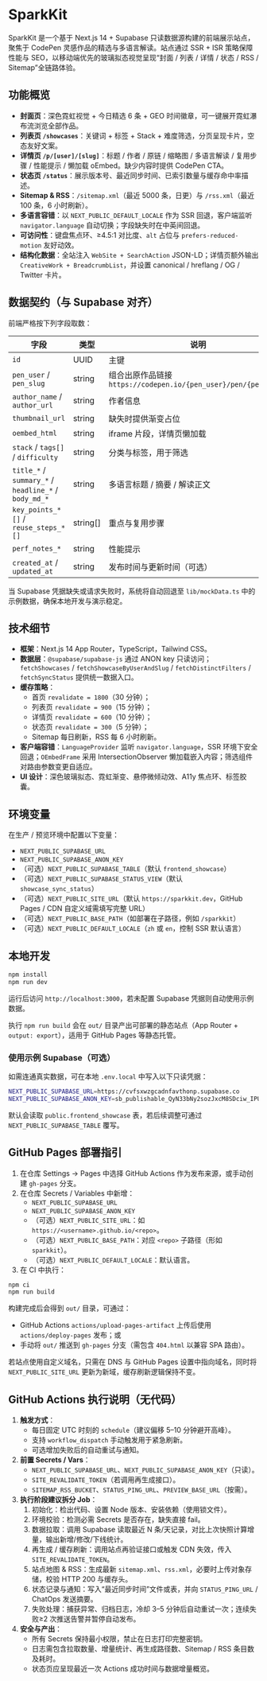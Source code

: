 # SparkKit

SparkKit 是一个基于 Next.js 14 + Supabase 只读数据源构建的前端展示站点，聚焦于 CodePen 灵感作品的精选与多语言解读。站点通过 SSR + ISR 策略保障性能与 SEO，以移动端优先的玻璃拟态视觉呈现“封面 / 列表 / 详情 / 状态 / RSS / Sitemap”全链路体验。

## 功能概览

- **封面页**：深色霓虹视觉 + 今日精选 6 条 + GEO 时间徽章，可一键展开霓虹瀑布流浏览全部作品。
- **列表页 `/showcases`**：关键词 + 标签 + Stack + 难度筛选，分页呈现卡片，空态友好文案。
- **详情页 `/p/[user]/[slug]`**：标题 / 作者 / 原链 / 缩略图 / 多语言解读 / 复用步骤 / 性能提示 / 懒加载 oEmbed。缺少内容时提供 CodePen CTA。
- **状态页 `/status`**：展示版本号、最近同步时间、已索引数量与缓存命中率描述。
- **Sitemap & RSS**：`/sitemap.xml`（最近 5000 条，日更）与 `/rss.xml`（最近 100 条，6 小时刷新）。
- **多语言容错**：以 `NEXT_PUBLIC_DEFAULT_LOCALE` 作为 SSR 回退，客户端监听 `navigator.language` 自动切换；字段缺失时在中英间回退。
- **可访问性**：键盘焦点环、≥4.5:1 对比度、`alt` 占位与 `prefers-reduced-motion` 友好动效。
- **结构化数据**：全站注入 `WebSite + SearchAction` JSON-LD；详情页额外输出 `CreativeWork + BreadcrumbList`，并设置 canonical / hreflang / OG / Twitter 卡片。

## 数据契约（与 Supabase 对齐）

前端严格按下列字段取数：

| 字段 | 类型 | 说明 |
| --- | --- | --- |
| `id` | UUID | 主键 |
| `pen_user` / `pen_slug` | string | 组合出原作品链接 `https://codepen.io/{pen_user}/pen/{pen_slug}` |
| `author_name` / `author_url` | string | 作者信息 |
| `thumbnail_url` | string | 缺失时提供渐变占位 |
| `oembed_html` | string | iframe 片段，详情页懒加载 |
| `stack` / `tags[]` / `difficulty` | string | 分类与标签，用于筛选 |
| `title_*` / `summary_*` / `headline_*` / `body_md_*` | string | 多语言标题 / 摘要 / 解读正文 |
| `key_points_*[]` / `reuse_steps_*[]` | string[] | 重点与复用步骤 |
| `perf_notes_*` | string | 性能提示 |
| `created_at` / `updated_at` | string | 发布时间与更新时间（可选） |

当 Supabase 凭据缺失或请求失败时，系统将自动回退至 `lib/mockData.ts` 中的示例数据，确保本地开发与演示稳定。

## 技术细节

- **框架**：Next.js 14 App Router，TypeScript，Tailwind CSS。
- **数据层**：`@supabase/supabase-js` 通过 ANON key 只读访问；`fetchShowcases` / `fetchShowcaseByUserAndSlug` / `fetchDistinctFilters` / `fetchSyncStatus` 提供统一数据入口。
- **缓存策略**：
  - 首页 `revalidate = 1800`（30 分钟）；
  - 列表页 `revalidate = 900`（15 分钟）；
  - 详情页 `revalidate = 600`（10 分钟）；
  - 状态页 `revalidate = 300`（5 分钟）；
  - Sitemap 每日刷新，RSS 每 6 小时刷新。
- **客户端容错**：`LanguageProvider` 监听 `navigator.language`，SSR 环境下安全回退；`OEmbedFrame` 采用 IntersectionObserver 懒加载嵌入内容；筛选组件对路由参数变更自适应。
- **UI 设计**：深色玻璃拟态、霓虹渐变、悬停微倾动效、A11y 焦点环、标签胶囊。

## 环境变量

在生产 / 预览环境中配置以下变量：

- `NEXT_PUBLIC_SUPABASE_URL`
- `NEXT_PUBLIC_SUPABASE_ANON_KEY`
- （可选）`NEXT_PUBLIC_SUPABASE_TABLE`（默认 `frontend_showcase`）
- （可选）`NEXT_PUBLIC_SUPABASE_STATUS_VIEW`（默认 `showcase_sync_status`）
- （可选）`NEXT_PUBLIC_SITE_URL`（默认 `https://sparkkit.dev`，GitHub Pages / CDN 自定义域需填写完整 URL）
- （可选）`NEXT_PUBLIC_BASE_PATH`（如部署在子路径，例如 `/sparkkit`）
- （可选）`NEXT_PUBLIC_DEFAULT_LOCALE`（`zh` 或 `en`，控制 SSR 默认语言）

## 本地开发

```bash
npm install
npm run dev
```

运行后访问 `http://localhost:3000`，若未配置 Supabase 凭据则自动使用示例数据。

执行 `npm run build` 会在 `out/` 目录产出可部署的静态站点（App Router + `output: export`），适用于 GitHub Pages 等静态托管。

### 使用示例 Supabase（可选）

如需连通真实数据，可在本地 `.env.local` 中写入以下只读凭据：

```bash
NEXT_PUBLIC_SUPABASE_URL=https://cvfsxwzgcadnfavthonp.supabase.co
NEXT_PUBLIC_SUPABASE_ANON_KEY=sb_publishable_QyN33bNy2sozJxcM8SDciw_IPUW7MoA
```

默认会读取 `public.frontend_showcase` 表，若后续调整可通过 `NEXT_PUBLIC_SUPABASE_TABLE` 覆写。

## GitHub Pages 部署指引

1. 在仓库 Settings → Pages 中选择 GitHub Actions 作为发布来源，或手动创建 `gh-pages` 分支。
2. 在仓库 Secrets / Variables 中新增：
   - `NEXT_PUBLIC_SUPABASE_URL`
   - `NEXT_PUBLIC_SUPABASE_ANON_KEY`
   - （可选）`NEXT_PUBLIC_SITE_URL`：如 `https://<username>.github.io/<repo>`。
   - （可选）`NEXT_PUBLIC_BASE_PATH`：对应 `<repo>` 子路径（形如 `sparkkit`）。
   - （可选）`NEXT_PUBLIC_DEFAULT_LOCALE`：默认语言。
3. 在 CI 中执行：

```bash
npm ci
npm run build
```

构建完成后会得到 `out/` 目录，可通过：

- GitHub Actions `actions/upload-pages-artifact` 上传后使用 `actions/deploy-pages` 发布；或
- 手动将 `out/` 推送到 `gh-pages` 分支（需包含 `404.html` 以兼容 SPA 路由）。

若站点使用自定义域名，只需在 DNS 与 GitHub Pages 设置中指向域名，同时将 `NEXT_PUBLIC_SITE_URL` 更新为新域，缓存刷新逻辑保持不变。

## GitHub Actions 执行说明（无代码）

1. **触发方式**：
   - 每日固定 UTC 时刻的 `schedule`（建议偏移 5–10 分钟避开高峰）。
   - 支持 `workflow_dispatch` 手动触发用于紧急刷新。
   - 可选增加失败后的自动重试与通知。
2. **前置 Secrets / Vars**：
   - `NEXT_PUBLIC_SUPABASE_URL`、`NEXT_PUBLIC_SUPABASE_ANON_KEY`（只读）。
   - `SITE_REVALIDATE_TOKEN`（若调用再生成接口）。
   - `SITEMAP_RSS_BUCKET`、`STATUS_PING_URL`、`PREVIEW_BASE_URL`（按需）。
3. **执行阶段建议拆分 Job**：
   1. 初始化：检出代码、设置 Node 版本、安装依赖（使用锁文件）。
   2. 环境校验：检测必需 Secrets 是否存在，缺失直接 fail。
   3. 数据拉取：调用 Supabase 读取最近 N 条/天记录，对比上次快照计算增量，输出新增/修改/下线统计。
   4. 再生成 / 缓存刷新：调用站点再验证接口或触发 CDN 失效，传入 `SITE_REVALIDATE_TOKEN`。
   5. 站点地图 & RSS：生成最新 `sitemap.xml`、`rss.xml`，必要时上传对象存储，校验 HTTP 200 与缓存头。
   6. 状态记录与通知：写入“最近同步时间”文件或表，并向 `STATUS_PING_URL` / ChatOps 发送摘要。
   7. 失败处理：捕获异常、归档日志，冷却 3–5 分钟后自动重试一次；连续失败≥2 次推送告警并暂停自动发布。
4. **安全与产出**：
   - 所有 Secrets 保持最小权限，禁止在日志打印完整密钥。
   - 日志需包含拉取数量、增量统计、再生成路径数、Sitemap / RSS 条目数及耗时。
   - 状态页应呈现最近一次 Actions 成功时间与数据增量概览。

